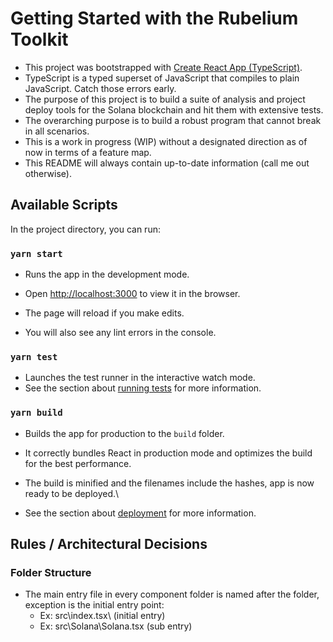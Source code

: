 # Getting Started with the Rubelium Toolkit

- This project was bootstrapped with [Create React App (TypeScript)](https://create-react-app.dev/docs/adding-typescript/).
- TypeScript is a typed superset of JavaScript that compiles to plain JavaScript. Catch those errors early.
- The purpose of this project is to build a suite of analysis and project deploy tools for the Solana blockchain and hit them with extensive tests.
- The overarching purpose is to build a robust program that cannot break in all scenarios.
- This is a work in progress (WIP) without a designated direction as of now in terms of a feature map.
- This README will always contain up-to-date information (call me out otherwise).

## Available Scripts

In the project directory, you can run:

### `yarn start`

  - Runs the app in the development mode.
  - Open [http://localhost:3000](http://localhost:3000) to view it in the browser.

  - The page will reload if you make edits.
  - You will also see any lint errors in the console.

### `yarn test`

  - Launches the test runner in the interactive watch mode.
  - See the section about [running tests](https://facebook.github.io/create-react-app/docs/running-tests) for more information.

### `yarn build`

  - Builds the app for production to the `build` folder.
  - It correctly bundles React in production mode and optimizes the build for the best performance.

  - The build is minified and the filenames include the hashes, app is now ready to be deployed.\
  - See the section about [deployment](https://facebook.github.io/create-react-app/docs/deployment) for more information.

## Rules / Architectural Decisions

### Folder Structure

- The main entry file in every component folder is named after the folder, exception is the initial entry point:
  - Ex: src\index.tsx\ (initial entry)
  - Ex: src\Solana\Solana.tsx (sub entry)